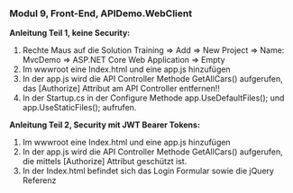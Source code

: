 ﻿### Modul 9, Front-End, APIDemo.WebClient

**Anleitung Teil 1, keine Security:**
  1. Rechte Maus auf die Solution Training => Add => New Project => Name: MvcDemo => ASP.NET Core Web Application => Empty
  2. Im wwwroot eine Index.html und eine app.js hinzufügen
  3. In der app.js wird die API Controller Methode GetAllCars() aufgerufen, das [Authorize] Attribut am API Controller entfernen!!
  4. In der Startup.cs in der Configure Methode app.UseDefaultFiles(); und app.UseStaticFiles(); aufrufen.

**Anleitung Teil 2, Security mit JWT Bearer Tokens:**
  1. Im wwwroot eine Index.html und eine app.js hinzufügen
  2. In der app.js wird die API Controller Methode GetAllCars() aufgerufen, die mittels [Authorize] Attribut geschützt ist.
  3. In der Index.html befindet sich das Login Formular sowie die jQuery Referenz
